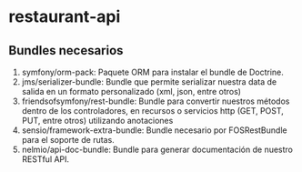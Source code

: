 # restaurant-api

## Bundles necesarios 

1. symfony/orm-pack: Paquete ORM para instalar el bundle de Doctrine.
2. jms/serializer-bundle: Bundle que permite serializar nuestra data de salida en un formato personalizado (xml, json, entre otros)
3. friendsofsymfony/rest-bundle: Bundle para convertir nuestros métodos dentro de los controladores, en recursos o servicios http (GET, POST, PUT, entre otros) utilizando anotaciones
4. sensio/framework-extra-bundle: Bundle necesario por FOSRestBundle para el soporte de rutas.
5. nelmio/api-doc-bundle: Bundle para generar documentación de nuestro RESTful API.

